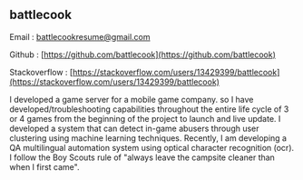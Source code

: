 ## battlecook

Email : battlecookresume@gmail.com

Github : [https://github.com/battlecook](https://github.com/battlecook)

Stackoverflow : [https://stackoverflow.com/users/13429399/battlecook](https://stackoverflow.com/users/13429399/battlecook)


I developed a game server for a mobile game company.
so I have developed/troubleshooting capabilities throughout the entire life cycle of 3 or 4 games from the beginning of the project to launch and live update. 
I developed a system that can detect in-game abusers through user clustering using machine learning techniques. 
Recently, I am developing a QA multilingual  automation system using optical character recognition (ocr). 
I follow the Boy Scouts rule of "always leave the campsite cleaner than when I first came".
